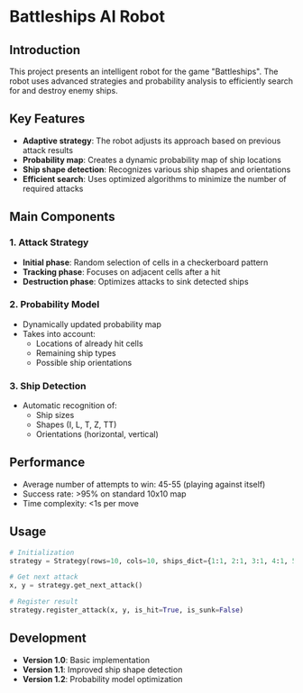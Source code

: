 # Battleships AI Robot

## Introduction
This project presents an intelligent robot for the game "Battleships". The robot uses advanced strategies and probability analysis to efficiently search for and destroy enemy ships.

## Key Features
- **Adaptive strategy**: The robot adjusts its approach based on previous attack results
- **Probability map**: Creates a dynamic probability map of ship locations
- **Ship shape detection**: Recognizes various ship shapes and orientations
- **Efficient search**: Uses optimized algorithms to minimize the number of required attacks

## Main Components

### 1. Attack Strategy
- **Initial phase**: Random selection of cells in a checkerboard pattern
- **Tracking phase**: Focuses on adjacent cells after a hit
- **Destruction phase**: Optimizes attacks to sink detected ships

### 2. Probability Model
- Dynamically updated probability map
- Takes into account:
  - Locations of already hit cells
  - Remaining ship types
  - Possible ship orientations

### 3. Ship Detection
- Automatic recognition of:
  - Ship sizes
  - Shapes (I, L, T, Z, TT)
  - Orientations (horizontal, vertical)

## Performance
- Average number of attempts to win: 45-55 (playing against itself)
- Success rate: >95% on standard 10x10 map
- Time complexity: <1s per move

## Usage
```python
# Initialization
strategy = Strategy(rows=10, cols=10, ships_dict={1:1, 2:1, 3:1, 4:1, 5:1})

# Get next attack
x, y = strategy.get_next_attack()

# Register result
strategy.register_attack(x, y, is_hit=True, is_sunk=False)
```

## Development
- **Version 1.0**: Basic implementation
- **Version 1.1**: Improved ship shape detection
- **Version 1.2**: Probability model optimization